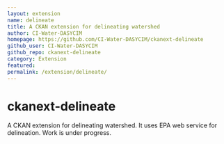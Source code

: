 ```yaml
---
layout: extension
name: delineate
title: A CKAN extension for delineating watershed
author: CI-Water-DASYCIM
homepage: https://github.com/CI-Water-DASYCIM/ckanext-delineate
github_user: CI-Water-DASYCIM
github_repo: ckanext-delineate
category: Extension
featured: 
permalink: /extension/delineate/
---
```



ckanext-delineate
=================

A CKAN extension for delineating watershed. It uses EPA web service for delineation. Work is under progress.

